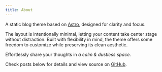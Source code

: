```yaml
---
title: About
---
```


<!--
This content will be displayed at the top of the index page.
You can leave this empty if you don’t want to show any content.
-->

A static blog theme based on [Astro](https://astro.build), designed for clarity and focus.

The layout is intentionally minimal, letting your content take center stage without distraction. Built with flexibility in mind, the theme offers some freedom to customize while preserving its clean aesthetic.

Effortlessly share your thoughts in _a calm & dustless space._

Check posts below for details and view source on [GitHub](https://github.com/the3ash/astro-chiri).
